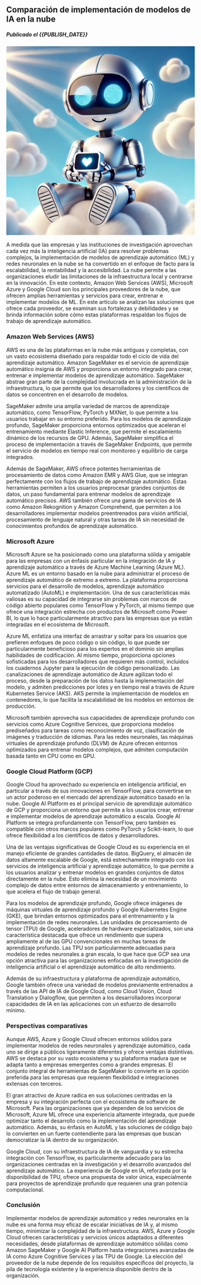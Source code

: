 ## Comparación de implementación de modelos de IA en la nube

##### Publicado el {{PUBLISH_DATE}}

<!-- TITLE_IMAGE -->

![Imagen creada por ChatGPT, OpenAI. 7 de octubre de 2024](../../images/deploying_ai_models_in_the_cloud_title_img.webp)

A medida que las empresas y las instituciones de investigación aprovechan cada vez más la inteligencia artificial (IA) para resolver problemas complejos, la implementación de modelos de aprendizaje automático (ML) y redes neuronales en la nube se ha convertido en el enfoque de facto para la escalabilidad, la rentabilidad y la accesibilidad. La nube permite a las organizaciones eludir las limitaciones de la infraestructura local y centrarse en la innovación. En este contexto, Amazon Web Services (AWS), Microsoft Azure y Google Cloud son los principales proveedores de la nube, que ofrecen amplias herramientas y servicios para crear, entrenar e implementar modelos de ML. En este artículo se analizan las soluciones que ofrece cada proveedor, se examinan sus fortalezas y debilidades y se brinda información sobre cómo estas plataformas respaldan los flujos de trabajo de aprendizaje automático.

### Amazon Web Services (AWS)

AWS es una de las plataformas en la nube más antiguas y completas, con un vasto ecosistema diseñado para respaldar todo el ciclo de vida del aprendizaje automático. Amazon SageMaker es el servicio de aprendizaje automático insignia de AWS y proporciona un entorno integrado para crear, entrenar e implementar modelos de aprendizaje automático. SageMaker abstrae gran parte de la complejidad involucrada en la administración de la infraestructura, lo que permite que los desarrolladores y los científicos de datos se concentren en el desarrollo de modelos.

SageMaker admite una amplia variedad de marcos de aprendizaje automático, como TensorFlow, PyTorch y MXNet, lo que permite a los usuarios trabajar en su entorno preferido. Para los modelos de aprendizaje profundo, SageMaker proporciona entornos optimizados que aceleran el entrenamiento mediante Elastic Inference, que permite el escalamiento dinámico de los recursos de GPU. Además, SageMaker simplifica el proceso de implementación a través de SageMaker Endpoints, que permite el servicio de modelos en tiempo real con monitoreo y equilibrio de carga integrados.

Además de SageMaker, AWS ofrece potentes herramientas de procesamiento de datos como Amazon EMR y AWS Glue, que se integran perfectamente con los flujos de trabajo de aprendizaje automático. Estas herramientas permiten a los usuarios preprocesar grandes conjuntos de datos, un paso fundamental para entrenar modelos de aprendizaje automático precisos. AWS también ofrece una gama de servicios de IA como Amazon Rekognition y Amazon Comprehend, que permiten a los desarrolladores implementar modelos preentrenados para visión artificial, procesamiento de lenguaje natural y otras tareas de IA sin necesidad de conocimientos profundos de aprendizaje automático.
### Microsoft Azure

Microsoft Azure se ha posicionado como una plataforma sólida y amigable para las empresas con un énfasis particular en la integración de IA y aprendizaje automático a través de Azure Machine Learning (Azure ML). Azure ML es un entorno basado en la nube para administrar el proceso de aprendizaje automático de extremo a extremo. La plataforma proporciona servicios para el desarrollo de modelos, aprendizaje automático automatizado (AutoML) e implementación. Una de sus características más valiosas es su capacidad de integrarse sin problemas con marcos de código abierto populares como TensorFlow y PyTorch, al mismo tiempo que ofrece una integración estrecha con productos de Microsoft como Power BI, lo que lo hace particularmente atractivo para las empresas que ya están integradas en el ecosistema de Microsoft.

Azure ML enfatiza una interfaz de arrastrar y soltar para los usuarios que prefieren enfoques de poco código o sin código, lo que puede ser particularmente beneficioso para los expertos en el dominio sin amplias habilidades de codificación. Al mismo tiempo, proporciona opciones sofisticadas para los desarrolladores que requieren más control, incluidos los cuadernos Jupyter para la ejecución de código personalizado. Las canalizaciones de aprendizaje automático de Azure agilizan todo el proceso, desde la preparación de los datos hasta la implementación del modelo, y admiten predicciones por lotes y en tiempo real a través de Azure Kubernetes Service (AKS). AKS permite la implementación de modelos en contenedores, lo que facilita la escalabilidad de los modelos en entornos de producción.

Microsoft también aprovecha sus capacidades de aprendizaje profundo con servicios como Azure Cognitive Services, que proporciona modelos prediseñados para tareas como reconocimiento de voz, clasificación de imágenes y traducción de idiomas. Para las redes neuronales, las máquinas virtuales de aprendizaje profundo (DLVM) de Azure ofrecen entornos optimizados para entrenar modelos complejos, que admiten computación basada tanto en CPU como en GPU.

### Google Cloud Platform (GCP)

Google Cloud ha aprovechado su experiencia en inteligencia artificial, en particular a través de sus innovaciones en TensorFlow, para convertirse en un actor poderoso en el mercado del aprendizaje automático basado en la nube. Google AI Platform es el principal servicio de aprendizaje automático de GCP y proporciona un entorno que permite a los usuarios crear, entrenar e implementar modelos de aprendizaje automático a escala. Google AI Platform se integra profundamente con TensorFlow, pero también es compatible con otros marcos populares como PyTorch y Scikit-learn, lo que ofrece flexibilidad a los científicos de datos y desarrolladores.

Una de las ventajas significativas de Google Cloud es su experiencia en el manejo eficiente de grandes cantidades de datos. BigQuery, el almacén de datos altamente escalable de Google, está estrechamente integrado con los servicios de inteligencia artificial y aprendizaje automático, lo que permite a los usuarios analizar y entrenar modelos en grandes conjuntos de datos directamente en la nube. Esto elimina la necesidad de un movimiento complejo de datos entre entornos de almacenamiento y entrenamiento, lo que acelera el flujo de trabajo general.

Para los modelos de aprendizaje profundo, Google ofrece imágenes de máquinas virtuales de aprendizaje profundo y Google Kubernetes Engine (GKE), que brindan entornos optimizados para el entrenamiento y la implementación de redes neuronales. Las unidades de procesamiento de tensor (TPU) de Google, aceleradores de hardware especializados, son una característica destacada que ofrece un rendimiento que supera ampliamente al de las GPU convencionales en muchas tareas de aprendizaje profundo. Las TPU son particularmente adecuadas para modelos de redes neuronales a gran escala, lo que hace que GCP sea una opción atractiva para las organizaciones enfocadas en la investigación de inteligencia artificial o el aprendizaje automático de alto rendimiento.

Además de su infraestructura y plataforma de aprendizaje automático, Google también ofrece una variedad de modelos previamente entrenados a través de las API de IA de Google Cloud, como Cloud Vision, Cloud Translation y Dialogflow, que permiten a los desarrolladores incorporar capacidades de IA en las aplicaciones con un esfuerzo de desarrollo mínimo.

### Perspectivas comparativas

Aunque AWS, Azure y Google Cloud ofrecen entornos sólidos para implementar modelos de redes neuronales y aprendizaje automático, cada uno se dirige a públicos ligeramente diferentes y ofrece ventajas distintivas. AWS se destaca por su vasto ecosistema y su plataforma madura que se adapta tanto a empresas emergentes como a grandes empresas. El conjunto integral de herramientas de SageMaker lo convierte en la opción preferida para las empresas que requieren flexibilidad e integraciones extensas con terceros.

El gran atractivo de Azure radica en sus soluciones centradas en la empresa y su integración perfecta con el ecosistema de software de Microsoft. Para las organizaciones que ya dependen de los servicios de Microsoft, Azure ML ofrece una experiencia altamente integrada, que puede optimizar tanto el desarrollo como la implementación del aprendizaje automático. Además, su énfasis en AutoML y las soluciones de código bajo lo convierten en un fuerte contendiente para las empresas que buscan democratizar la IA dentro de su organización.

Google Cloud, con su infraestructura de IA de vanguardia y su estrecha integración con TensorFlow, es particularmente adecuado para las organizaciones centradas en la investigación y el desarrollo avanzados del aprendizaje automático. La experiencia de Google en IA, reforzada por la disponibilidad de TPU, ofrece una propuesta de valor única, especialmente para proyectos de aprendizaje profundo que requieren una gran potencia computacional.

### Conclusión

Implementar modelos de aprendizaje automático y redes neuronales en la nube es una forma muy eficaz de escalar iniciativas de IA y, al mismo tiempo, minimizar la complejidad de la infraestructura. AWS, Azure y Google Cloud ofrecen características y servicios únicos adaptados a diferentes necesidades, desde plataformas de aprendizaje automático sólidas como Amazon SageMaker y Google AI Platform hasta integraciones avanzadas de IA como Azure Cognitive Services y las TPU de Google. La elección del proveedor de la nube depende de los requisitos específicos del proyecto, la pila de tecnología existente y la experiencia disponible dentro de la organización.